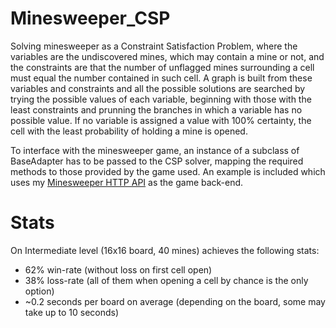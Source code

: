 # Minesweeper_CSP
Solving minesweeper as a Constraint Satisfaction Problem, where the variables are the undiscovered mines, which may contain a mine or not, and the constraints are that the number of unflagged mines surrounding a cell must equal the number contained in such cell. A graph is built from these variables and constraints and all the possible solutions are searched by trying the possible values of each variable, beginning with those with the least constraints and prunning the branches in which a variable has no possible value. If no variable is assigned a value with 100% certainty, the cell with the least probability of holding a mine is opened.

To interface with the minesweeper game, an instance of a subclass of BaseAdapter has to be passed to the CSP solver, mapping the required methods to those provided by the game used. An example is included which uses my [Minesweeper HTTP API](https://github.com/jgesc/MinesweeperAPI) as the game back-end.

# Stats

On Intermediate level (16x16 board, 40 mines) achieves the following stats:
 * 62% win-rate (without loss on first cell open)
 * 38% loss-rate (all of them when opening a cell by chance is the only option)
 * ~0.2 seconds per board on average (depending on the board, some may take up to 10 seconds)

